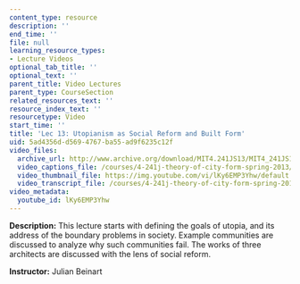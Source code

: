 ```yaml
---
content_type: resource
description: ''
end_time: ''
file: null
learning_resource_types:
- Lecture Videos
optional_tab_title: ''
optional_text: ''
parent_title: Video Lectures
parent_type: CourseSection
related_resources_text: ''
resource_index_text: ''
resourcetype: Video
start_time: ''
title: 'Lec 13: Utopianism as Social Reform and Built Form'
uid: 5ad4356d-d569-4767-ba55-ad9f6235c12f
video_files:
  archive_url: http://www.archive.org/download/MIT4.241JS13/MIT4_241JS13_lec13_300k.mp4
  video_captions_file: /courses/4-241j-theory-of-city-form-spring-2013/18a56804c9655f6a972090cec1b364b7_lKy6EMP3Yhw.vtt
  video_thumbnail_file: https://img.youtube.com/vi/lKy6EMP3Yhw/default.jpg
  video_transcript_file: /courses/4-241j-theory-of-city-form-spring-2013/09977b8dbf646335ec1351c32f82b056_lKy6EMP3Yhw.pdf
video_metadata:
  youtube_id: lKy6EMP3Yhw
---
```


**Description:** This lecture starts with defining the goals of utopia, and its address of the boundary problems in society. Example communities are discussed to analyze why such communities fail. The works of three architects are discussed with the lens of social reform.

**Instructor:** Julian Beinart
